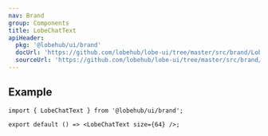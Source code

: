 ```yaml
---
nav: Brand
group: Components
title: LobeChatText
apiHeader:
  pkg: '@lobehub/ui/brand'
  docUrl: 'https://github.com/lobehub/lobe-ui/tree/master/src/brand/LobeChatText/index.md'
  sourceUrl: 'https://github.com/lobehub/lobe-ui/tree/master/src/brand/LobeChatText/index.tsx'
---
```


## Example

```tsx
import { LobeChatText } from '@lobehub/ui/brand';

export default () => <LobeChatText size={64} />;
```
